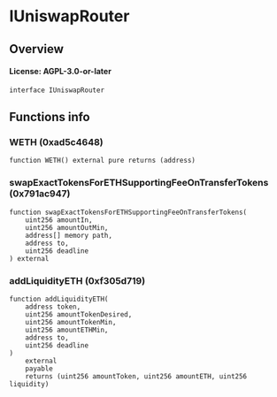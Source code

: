 # IUniswapRouter

## Overview

#### License: AGPL-3.0-or-later

```solidity
interface IUniswapRouter
```


## Functions info

### WETH (0xad5c4648)

```solidity
function WETH() external pure returns (address)
```


### swapExactTokensForETHSupportingFeeOnTransferTokens (0x791ac947)

```solidity
function swapExactTokensForETHSupportingFeeOnTransferTokens(
    uint256 amountIn,
    uint256 amountOutMin,
    address[] memory path,
    address to,
    uint256 deadline
) external
```


### addLiquidityETH (0xf305d719)

```solidity
function addLiquidityETH(
    address token,
    uint256 amountTokenDesired,
    uint256 amountTokenMin,
    uint256 amountETHMin,
    address to,
    uint256 deadline
)
    external
    payable
    returns (uint256 amountToken, uint256 amountETH, uint256 liquidity)
```

